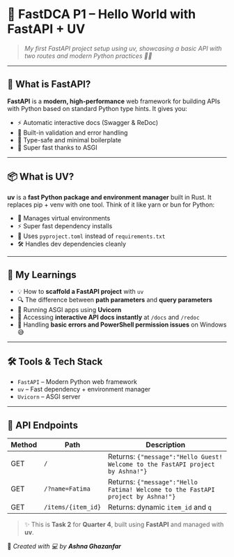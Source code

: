 # 🚀 FastDCA P1 – Hello World with FastAPI + UV

> _My first FastAPI project setup using uv, showcasing a basic API with two routes and modern Python practices 🐍✨_

---

## 📌 What is FastAPI?

**FastAPI** is a **modern, high-performance** web framework for building APIs with Python based on standard Python type hints. It gives you:

- ⚡ Automatic interactive docs (Swagger & ReDoc)
- 🔐 Built-in validation and error handling
- 🧠 Type-safe and minimal boilerplate
- 🚀 Super fast thanks to ASGI

---

## 📦 What is UV?

**uv** is a **fast Python package and environment manager** built in Rust. It replaces pip + venv with one tool. Think of it like yarn or bun for Python:

- 🧊 Manages virtual environments
- ⚡ Super fast dependency installs
- 📁 Uses `pyproject.toml` instead of `requirements.txt`
- 🛠️ Handles dev dependencies cleanly

---
## 🧾 My Learnings

- 💡 How to **scaffold a FastAPI project** with `uv`
- 🔍 The difference between **path parameters** and **query parameters**
- 🔌 Running ASGI apps using **Uvicorn**
- 📑 Accessing **interactive API docs instantly** at `/docs` and `/redoc`
- 🧰 Handling **basic errors and PowerShell permission issues** on Windows 😅

---

## 🛠️ Tools & Tech Stack

- `FastAPI` – Modern Python web framework
- `uv` – Fast dependency + environment manager
- `Uvicorn` – ASGI server


---

## 🔗 API Endpoints

| Method | Path                  | Description                             |
|--------|-----------------------|-----------------------------------------|
| GET    | `/`                   | Returns: `{"message":"Hello Guest! Welcome to the FastAPI project by Ashna!"}`           |
| GET    | `/?name=Fatima`       | Returns: `{"message":"Hello Fatima! Welcome to the FastAPI project by Ashna!"}`           |
| GET    | `/items/{item_id}`    | Returns: dynamic `item_id` and `q`      |


> ✨ This is **Task 2** for **Quarter 4**, built using **FastAPI** and managed with **uv**.

📌 *Created with 💻 by* ***Ashna Ghazanfar***
